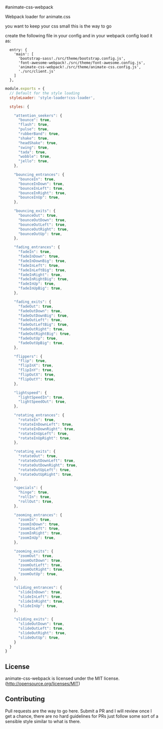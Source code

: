 #animate-css-webpack

Webpack loader for animate.css


you want to keep your css small this is the way to go


create the following file in your config and in your webpack config
load it as:

```
  entry: {
    'main': [
      'bootstrap-sass!./src/theme/bootstrap.config.js',
      'font-awesome-webpack!./src/theme/font-awesome.config.js',
      'animate-css-webpack!./src/theme/animate-css.config.js',
      './src/client.js'
    ]
  },

```

```javascript
module.exports = {
  // Default for the style loading
  styleLoader: 'style-loader!css-loader',

  styles: {

    "attention_seekers": {
      "bounce": true,
      "flash": true,
      "pulse": true,
      "rubberBand": true,
      "shake": true,
      "headShake": true,
      "swing": true,
      "tada": true,
      "wobble": true,
      "jello": true,
    },

    "bouncing_entrances": {
      "bounceIn": true,
      "bounceInDown": true,
      "bounceInLeft": true,
      "bounceInRight": true,
      "bounceInUp": true,
    },

    "bouncing_exits": {
      "bounceOut": true,
      "bounceOutDown": true,
      "bounceOutLeft": true,
      "bounceOutRight": true,
      "bounceOutUp": true,
    },

    "fading_entrances": {
      "fadeIn": true,
      "fadeInDown": true,
      "fadeInDownBig": true,
      "fadeInLeft": true,
      "fadeInLeftBig": true,
      "fadeInRight": true,
      "fadeInRightBig": true,
      "fadeInUp": true,
      "fadeInUpBig": true,
    },

    "fading_exits": {
      "fadeOut": true,
      "fadeOutDown": true,
      "fadeOutDownBig": true,
      "fadeOutLeft": true,
      "fadeOutLeftBig": true,
      "fadeOutRight": true,
      "fadeOutRightBig": true,
      "fadeOutUp": true,
      "fadeOutUpBig": true,
    },

    "flippers": {
      "flip": true,
      "flipInX": true,
      "flipInY": true,
      "flipOutX": true,
      "flipOutY": true,
    },

    "lightspeed": {
      "lightSpeedIn": true,
      "lightSpeedOut": true,
    },

    "rotating_entrances": {
      "rotateIn": true,
      "rotateInDownLeft": true,
      "rotateInDownRight": true,
      "rotateInUpLeft": true,
      "rotateInUpRight": true,
    },

    "rotating_exits": {
      "rotateOut": true,
      "rotateOutDownLeft": true,
      "rotateOutDownRight": true,
      "rotateOutUpLeft": true,
      "rotateOutUpRight": true,
    },

    "specials": {
      "hinge": true,
      "rollIn": true,
      "rollOut": true,
    },

    "zooming_entrances": {
      "zoomIn": true,
      "zoomInDown": true,
      "zoomInLeft": true,
      "zoomInRight": true,
      "zoomInUp": true,
    },

    "zooming_exits": {
      "zoomOut": true,
      "zoomOutDown": true,
      "zoomOutLeft": true,
      "zoomOutRight": true,
      "zoomOutUp": true,
    },

    "sliding_entrances": {
      "slideInDown": true,
      "slideInLeft": true,
      "slideInRight": true,
      "slideInUp": true,
    },

    "sliding_exits": {
      "slideOutDown": true,
      "slideOutLeft": true,
      "slideOutRight": true,
      "slideOutUp": true,
    }
  }
}
```

## License
animate-css-webpack is licensed under the MIT license. (http://opensource.org/licenses/MIT)

## Contributing
Pull requests are the way to go here. Submit a PR and I will review
once I get a chance, there are no hard guidelines for PRs just follow
some sort of a sensible style similar to what is there.
